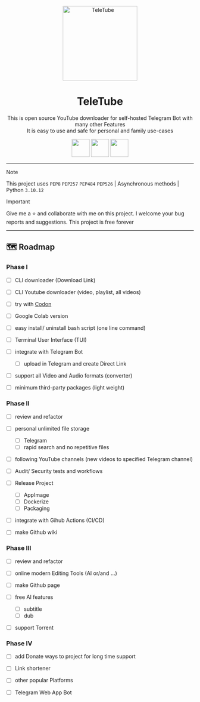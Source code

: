 <p align="center">
<img src="https://github.com/ImanMontajabi/PDYtube/assets/52942515/19e4d5e4-153d-438e-805d-8dacb4103b6f" alt="TeleTube" width="200">
</p>


<h1 align="center">TeleTube</h1>


<p align="center">This is open source YouTube downloader for self-hosted Telegram Bot with many other Features
    <br>
         It is easy to use and safe for personal and family use-cases
    </br>
</p>


<p align="center">
 <img src="https://github.com/ImanMontajabi/PDYtube/assets/52942515/12f180cb-05cb-45ab-beb8-345b8a4b1829" width="48"> <img src="https://github.com/ImanMontajabi/PDYtube/assets/52942515/5b3bece1-67f9-44f3-9001-a39b340156ae" width=48> <img src="https://github.com/ImanMontajabi/PDYtube/assets/52942515/2cc927dd-2b6b-4e13-bd6a-a067293663c1" width=48> 
</p>


-----------------------------
> [!NOTE]
> This project uses `PEP8` `PEP257` `PEP484` `PEP526` | Asynchronous methods | Python `3.10.12`


> [!IMPORTANT]
> Give me a ⭐ and collaborate with me on this project. I welcome your bug reports and suggestions. This project is free forever
-----------------------------


## 🗺️ Roadmap

 
### Phase I


- [ ] CLI downloader (Download Link)
- [ ] CLI Youtube downloader (video, playlist, all videos)
- [ ] try with [Codon](https://docs.exaloop.io/codon)
- [ ] Google Colab version
- [ ] easy install/ uninstall bash script (one line command)
- [ ] Terminal User Interface (TUI)
- [ ] integrate with Telegram Bot
  - [ ] upload in Telegram and create Direct Link
- [ ] support all Video and Audio formats (converter)
- [ ] minimum third-party packages (light weight)


### Phase II


- [ ] review and refactor
- [ ] personal unlimited file storage
  - [ ] Telegram
  - [ ] rapid search and no repetitive files
- [ ] following YouTube channels (new videos to specified Telegram channel)
- [ ] Audit/ Security tests and workflows
- [ ] Release Project
  - [ ] AppImage
  - [ ] Dockerize
  - [ ] Packaging
- [ ] integrate with Gihub Actions (CI/CD)
- [ ] make Github wiki


### Phase III


- [ ] review and refactor
- [ ] online modern Editing Tools (AI or/and ...)
- [ ] make Github page
- [ ] free AI features
  - [ ] subtitle
  - [ ] dub
- [ ] support Torrent


### Phase IV


- [ ] add Donate ways to project for long time support
- [ ] Link shortener
- [ ] other popular Platforms
- [ ] Telegram Web App Bot

